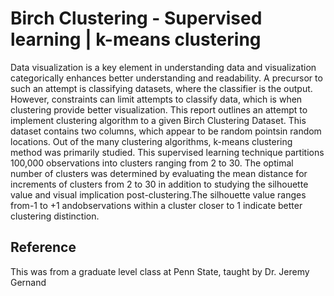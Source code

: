# Birch Clustering - Supervised learning | k-means clustering

Data  visualization  is  a  key  element  in  understanding  data  and  visualization  categorically enhances  better  understanding  and  readability.  A  precursor  to  such  an  attempt  is  classifying datasets, where  the  classifier  is  the  output.  However,  constraints  can  limit  attempts  to  classify data,  which  is  when  clustering  provide  better  visualization.  This  report  outlines  an  attempt  to implement  clustering  algorithm  to  a  given  Birch  Clustering  Dataset. This  dataset  contains  two columns,  which  appear  to  be  random  pointsin  random  locations. Out  of  the  many  clustering algorithms, k-means clustering method was primarily studied. This supervised learning technique partitions  100,000  observations  into  clusters  ranging  from  2  to  30.  The  optimal  number  of clusters was determined by evaluating the mean distance for increments of clusters from 2 to 30 in addition to studying the silhouette value and visual implication post-clustering.The silhouette value ranges from-1 to +1 andobservations within a cluster closer to 1 indicate better clustering distinction. 


## Reference

This was from a graduate level class at Penn State, taught by Dr. Jeremy Gernand  



